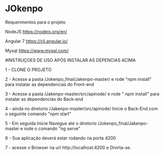 # JOkenpo

Requerimentos para o projeto

NodeJS https://nodejs.org/en/

Angular 7 https://cli.angular.io/

Mysql https://www.mysql.com/


  
 #INSTRUÇOES DE USO APÓS INSTALAR AS DEPENCIAS ACIMA
 
 
 1 - CLONE O PROJETO
 
 2 - Acesse a pasta /Jokenpo_final/Jakenpo-master/ e rode "npm install" para instalar as dependencias do Front-end
 
 3 - Acesse a pasta /Jakenpo-master/src/apinode/  e rode " npm install" para instalar as dependencias do Back-end
 
 4 - ainda no diretorio /Jakenpo-master/src/apinode/ Inicie o Back-End com o seguinte comando  "npm start"
 
 5 - Em seguida Inicie Navegue até o diretorio /Jokenpo_final/Jakenpo-master e rode o comando "ng serve"
 
 6 - Sua aplicação deverá estar rodando na porta 4200
 
 7 - acesse o Browser na url  http://localhost:4200 e Divirta-se.
 
 

